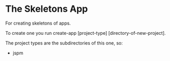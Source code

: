 # The Skeletons App

For creating skeletons of apps.

To create one you run create-app [project-type] [directory-of-new-project].

The project types are the subdirectories of this one, so:

* jspm
